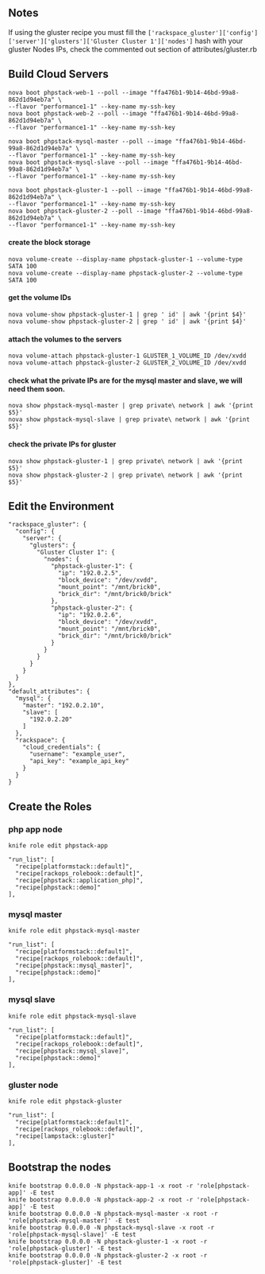## Notes

If using the gluster recipe you must fill the `['rackspace_gluster']['config']['server']['glusters']['Gluster Cluster 1']['nodes']` hash with your gluster Nodes IPs, check the commented out section of attributes/gluster.rb

## Build Cloud Servers
    nova boot phpstack-web-1 --poll --image "ffa476b1-9b14-46bd-99a8-862d1d94eb7a" \
    --flavor "performance1-1" --key-name my-ssh-key
    nova boot phpstack-web-2 --poll --image "ffa476b1-9b14-46bd-99a8-862d1d94eb7a" \
    --flavor "performance1-1" --key-name my-ssh-key

    nova boot phpstack-mysql-master --poll --image "ffa476b1-9b14-46bd-99a8-862d1d94eb7a" \
    --flavor "performance1-1" --key-name my-ssh-key
    nova boot phpstack-mysql-slave --poll --image "ffa476b1-9b14-46bd-99a8-862d1d94eb7a" \
    --flavor "performance1-1" --key-name my-ssh-key

    nova boot phpstack-gluster-1 --poll --image "ffa476b1-9b14-46bd-99a8-862d1d94eb7a" \
    --flavor "performance1-1" --key-name my-ssh-key
    nova boot phpstack-gluster-2 --poll --image "ffa476b1-9b14-46bd-99a8-862d1d94eb7a" \
    --flavor "performance1-1" --key-name my-ssh-key

#### create the block storage

    nova volume-create --display-name phpstack-gluster-1 --volume-type SATA 100
    nova volume-create --display-name phpstack-gluster-2 --volume-type SATA 100

#### get the volume IDs

    nova volume-show phpstack-gluster-1 | grep ' id' | awk '{print $4}'
    nova volume-show phpstack-gluster-2 | grep ' id' | awk '{print $4}'

#### attach the volumes to the servers

    nova volume-attach phpstack-gluster-1 GLUSTER_1_VOLUME_ID /dev/xvdd
    nova volume-attach phpstack-gluster-2 GLUSTER_2_VOLUME_ID /dev/xvdd

#### check what the private IPs are for the mysql master and slave, we will need them soon.

    nova show phpstack-mysql-master | grep private\ network | awk '{print $5}'
    nova show phpstack-mysql-slave | grep private\ network | awk '{print $5}'

#### check the private IPs for gluster
    nova show phpstack-gluster-1 | grep private\ network | awk '{print $5}'
    nova show phpstack-gluster-2 | grep private\ network | awk '{print $5}'

## Edit the Environment

    "rackspace_gluster": {
      "config": {
        "server": {
          "glusters": {
            "Gluster Cluster 1": {
              "nodes": {
                "phpstack-gluster-1": {
                  "ip": "192.0.2.5",
                  "block_device": "/dev/xvdd",
                  "mount_point": "/mnt/brick0",
                  "brick_dir": "/mnt/brick0/brick"
                },
                "phpstack-gluster-2": {
                  "ip": "192.0.2.6",
                  "block_device": "/dev/xvdd",
                  "mount_point": "/mnt/brick0",
                  "brick_dir": "/mnt/brick0/brick"
                }
              }
            }
          }
        }
      }
    },
    "default_attributes": {
      "mysql": {
        "master": "192.0.2.10",
        "slave": [
          "192.0.2.20"
        ]
      },
      "rackspace": {
        "cloud_credentials": {
          "username": "example_user",
          "api_key": "example_api_key"
        }
      }
    }

## Create the Roles

### php app node

    knife role edit phpstack-app
    
    "run_list": [
      "recipe[platformstack::default]",
      "recipe[rackops_rolebook::default]",
      "recipe[phpstack::application_php]",
      "recipe[phpstack::demo]"
    ],

### mysql master

    knife role edit phpstack-mysql-master
    
    "run_list": [
      "recipe[platformstack::default]",
      "recipe[rackops_rolebook::default]",
      "recipe[phpstack::mysql_master]",
      "recipe[phpstack::demo]"
    ],

### mysql slave

    knife role edit phpstack-mysql-slave
    
    "run_list": [
      "recipe[platformstack::default]",
      "recipe[rackops_rolebook::default]",
      "recipe[phpstack::mysql_slave]",
      "recipe[phpstack::demo]"
    ],

### gluster node

    knife role edit phpstack-gluster

    "run_list": [
      "recipe[platformstack::default]",
      "recipe[rackops_rolebook::default]",
      "recipe[lampstack::gluster]"
    ],


## Bootstrap the nodes

    knife bootstrap 0.0.0.0 -N phpstack-app-1 -x root -r 'role[phpstack-app]' -E test
    knife bootstrap 0.0.0.0 -N phpstack-app-2 -x root -r 'role[phpstack-app]' -E test
    knife bootstrap 0.0.0.0 -N phpstack-mysql-master -x root -r 'role[phpstack-mysql-master]' -E test
    knife bootstrap 0.0.0.0 -N phpstack-mysql-slave -x root -r 'role[phpstack-mysql-slave]' -E test
    knife bootstrap 0.0.0.0 -N phpstack-gluster-1 -x root -r 'role[phpstack-gluster]' -E test
    knife bootstrap 0.0.0.0 -N phpstack-gluster-2 -x root -r 'role[phpstack-gluster]' -E test

